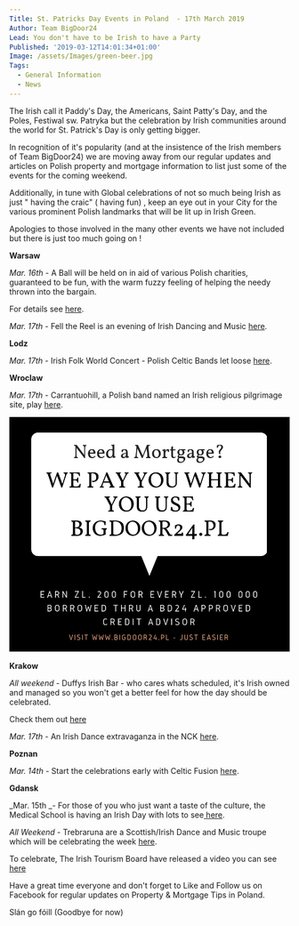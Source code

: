 ```yaml
---
Title: St. Patricks Day Events in Poland  - 17th March 2019
Author: Team BigDoor24
Lead: You don't have to be Irish to have a Party
Published: '2019-03-12T14:01:34+01:00'
Image: /assets/Images/green-beer.jpg
Tags:
  - General Information
  - News
---
```

The Irish call it Paddy's Day, the Americans, Saint Patty's Day, and the Poles, Festiwal sw. Patryka but the celebration by Irish communities around the world for St. Patrick's Day is only getting bigger.

In recognition of it's popularity (and at the insistence of the Irish members of Team BigDoor24) we are moving away from our regular updates and articles on Polish property and mortgage information to list just some of the events for the coming weekend.

Additionally, in tune with Global celebrations of not so much being Irish as just " having the craic" ( having fun) , keep an eye out in your City for the various prominent Polish landmarks that will be lit up in Irish Green.

Apologies to those involved in the many other events we have not included but there is just too much going on ! 

**Warsaw**

_Mar. 16th_ -  A Ball will be held on in aid of various Polish charities, guaranteed to be fun, with the warm fuzzy feeling of helping the needy thrown into the bargain.

For details see [here](http://irishball.pl/).

_Mar. 17th_ - Fell the Reel is an evening of Irish Dancing and Music [here](https://www.oko.com.pl/calendar/992-17-marca-niedziela-godz-20-30-feel-the-reel-dzien-sw-patryka-w-oko).

**Lodz**

_Mar. 17th_ - Irish Folk World Concert - Polish Celtic Bands let loose [here](http://teatr-muzyczny.lodz.pl/swiat-folku-irlandzkiego-muzyka-i-taniec?terminarz=2975#obsada).

**Wroclaw**

_Mar. 17th_ - Carrantuohill, a Polish band named an Irish religious pilgrimage site, play [here](https://www.carrantuohill.pl/koncerty/).

![null](/assets/Images/jpg-version-we-pay-you-when-you-use-bigdoor24.pl.jpg)

**Krakow**

_All weekend_ - Duffys Irish Bar - who cares whats scheduled, it's Irish owned and managed so you won't get a better feel for how the day should be celebrated.

Check them out [here](https://www.facebook.com/DUFFYSIRISHBAR/)

_Mar. 17th_ - An Irish Dance extravaganza in the NCK [here](https://nck.krakow.pl/wind-dancer-spektakl-tanca-irlandzkiego-eriu-sheeban/).

**Poznan**

_Mar. 14th_ - Start the celebrations early with Celtic Fusion [here](https://gumed.edu.pl/54310.html).

**Gdansk**

_Mar. 15th _- For those of you who just want a taste of the culture, the Medical School is having an Irish Day with lots to see[ here](https://gumed.edu.pl/54310.html).

_All Weekend_ - Trebraruna are a Scottish/Irish Dance and Music troupe which will be celebrating the week [here](http://trebraruna.pl/).

To celebrate, The Irish Tourism Board have released a video you can see [here](https://youtu.be/kVeUPnF4ZWM)

Have a great time everyone and don't forget to Like and Follow us on Facebook for regular updates on Property & Mortgage Tips in Poland.

Slán go fóill (Goodbye for now)
